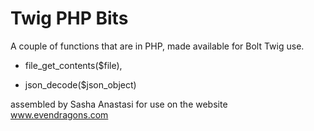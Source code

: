 Twig PHP Bits
======================

A couple of functions that are in PHP, made available for Bolt Twig use.

* file_get_contents($file),

* json_decode($json_object)

assembled by Sasha Anastasi for use on the website www.evendragons.com
